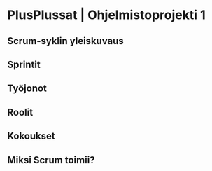 # PlusPlussat | Ohjelmistoprojekti 1

## Scrum-syklin yleiskuvaus

## Sprintit

## Työjonot

## Roolit

## Kokoukset

## Miksi Scrum toimii?
